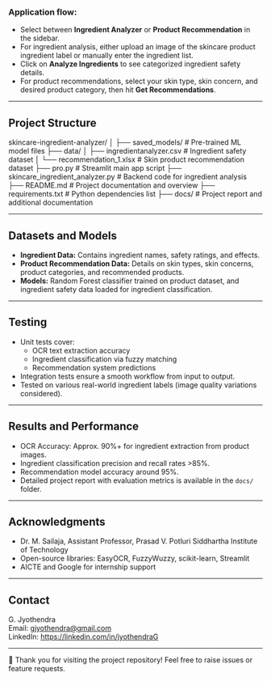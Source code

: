 
### Application flow:

- Select between **Ingredient Analyzer** or **Product Recommendation** in the sidebar.
- For ingredient analysis, either upload an image of the skincare product ingredient label or manually enter the ingredient list.
- Click on **Analyze Ingredients** to see categorized ingredient safety details.
- For product recommendations, select your skin type, skin concern, and desired product category, then hit **Get Recommendations**.

---

## Project Structure

skincare-ingredient-analyzer/
│
├── saved_models/               # Pre-trained ML model files
├── data/
│   ├── ingredientanalyzer.csv # Ingredient safety dataset
│   └── recommendation_1.xlsx  # Skin product recommendation dataset
├── pro.py                     # Streamlit main app script
├── skincare_ingredient_analyzer.py  # Backend code for ingredient analysis
├── README.md                  # Project documentation and overview
├── requirements.txt           # Python dependencies list
├── docs/                      # Project report and additional documentation

---

## Datasets and Models

- **Ingredient Data:** Contains ingredient names, safety ratings, and effects.
- **Product Recommendation Data:** Details on skin types, skin concerns, product categories, and recommended products.
- **Models:** Random Forest classifier trained on product dataset, and ingredient safety data loaded for ingredient classification.

---

## Testing

- Unit tests cover:
  - OCR text extraction accuracy
  - Ingredient classification via fuzzy matching
  - Recommendation system predictions
- Integration tests ensure a smooth workflow from input to output.
- Tested on various real-world ingredient labels (image quality variations considered).

---

## Results and Performance

- OCR Accuracy: Approx. 90%+ for ingredient extraction from product images.
- Ingredient classification precision and recall rates >85%.
- Recommendation model accuracy around 95%.
- Detailed project report with evaluation metrics is available in the `docs/` folder.

---

## Acknowledgments

- Dr. M. Sailaja, Assistant Professor, Prasad V. Potluri Siddhartha Institute of Technology  
- Open-source libraries: EasyOCR, FuzzyWuzzy, scikit-learn, Streamlit  
- AICTE and Google for internship support  

---

## Contact

G. Jyothendra  
Email: gjyothendra@gmail.com  
LinkedIn: https://linkedin.com/in/jyothendraG  

---

🎉 Thank you for visiting the project repository! Feel free to raise issues or feature requests.
